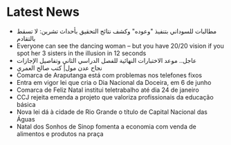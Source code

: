 # Latest News
-  مطالبات للسوداني بتنفيذ "وعوده" وكشف نتائج التحقيق بأحداث تشرين: لا تسقط بالتقادم
-  Everyone can see the dancing woman – but you have 20/20 vision if you spot her 3 sisters in the illusion in 12 seconds
-  عاجل.. موعد الاختبارات النهائية للفصل الدراسي الثاني وتفاصيل الإجازات
-  نجاح عدن مول| كتب صالح العمري
-  Comarca de Araputanga está com problemas nos telefones fixos
-  Entra em vigor lei que cria o Dia Nacional da Doceira, em 6 de junho
-  Comarca de Feliz Natal institui teletrabalho até dia 24 de janeiro
-  CCJ rejeita emenda a projeto que valoriza profissionais da educação básica
-  Nova lei dá à cidade de Rio Grande o título de Capital Nacional das Águas
-  Natal dos Sonhos de Sinop fomenta a economia com venda de alimentos e produtos na praça
